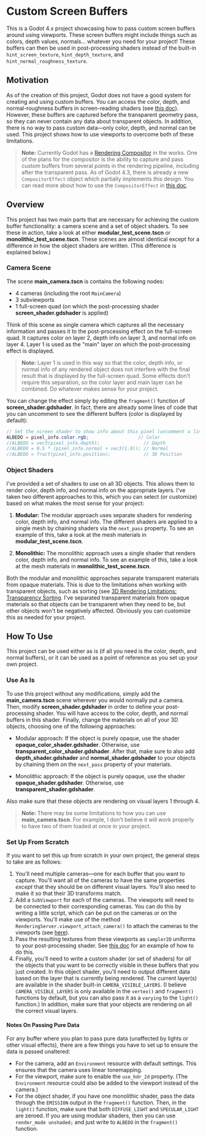 # Custom Screen Buffers

This is a Godot 4.x project showcasing how to pass custom screen buffers around using viewports. These screen buffers might include things such as colors, depth values, normals... whatever you need for your project! These buffers can then be used in post-processing shaders instead of the built-in `hint_screen_texture`, `hint_depth_texture`, and `hint_normal_roughness_texture`.

## Motivation

As of the creation of this project, Godot does not have a good system for creating and using custom buffers. You can access the color, depth, and normal-roughness buffers in screen-reading shaders (see [this doc](https://docs.godotengine.org/en/stable/tutorials/shaders/screen-reading_shaders.html)). However, these buffers are captured before the transparent geometry pass, so they can never contain any data about transparent objects. In addition, there is no way to pass custom data—only color, depth, and normal can be used. This project shows how to use viewports to overcome both of these limitations.

> **Note:** Currently Godot has a [Rendering Compositor](https://github.com/godotengine/godot-proposals/issues/7916) in the works. One of the plans for the compositor is the ability to capture and pass custom buffers from several points in the rendering pipeline, including after the transparent pass. As of Godot 4.3, there is already a new `CompositorEffect` object which partially implements this design. You can read more about how to use the `CompositorEffect` in [this doc](https://docs.godotengine.org/en/stable/tutorials/rendering/compositor.html).

## Overview

This project has two main parts that are necessary for achieving the custom buffer functionality: a camera scene and a set of object shaders. To see these in action, take a look at either **modular_test_scene.tscn** or **monolithic_test_scene.tscn**. These scenes are almost identical except for a difference in how the object shaders are written. (This difference is explained below.)

### Camera Scene

The scene **main_camera.tscn** is contains the following nodes:
* 4 cameras (including the root `MainCamera`)
* 3 subviewports
* 1 full-screen quad (on which the post-processing shader **screen_shader.gdshader** is applied)

Think of this scene as single camera which captures all the necessary information and passes it to the post-processing effect on the full-screen quad. It captures color on layer 2, depth info on layer 3, and normal info on layer 4. Layer 1 is used as the "main" layer on which the post-processing effect is displayed.

> **Note:** Layer 1 is used in this way so that the color, depth info, or normal info of any rendered object does not interfere with the final result that is displayed by the full-screen quad. Some effects don't require this separation, so the color layer and main layer can be combined. Do whatever makes sense for your project.

You can change the effect simply by editing the `fragment()` function of **screen_shader.gdshader**. In fact, there are already some lines of code that you can uncomment to see the different buffers (color is displayed by default):

```glsl
// Set the screen shader to show info about this pixel (uncomment a line to view)
ALBEDO = pixel_info.color.rgb;                  // Color
//ALBEDO = vec3(pixel_info.depth);                // Depth
//ALBEDO = 0.5 * (pixel_info.normal + vec3(1.0)); // Normal
//ALBEDO = fract(pixel_info.position);            // 3D Position
```

### Object Shaders

I've provided a set of shaders to use on all 3D objects. This allows them to render color, depth info, and normal info on the appropriate layers. I've taken two different approaches to this, which you can select (or customize) based on what makes the most sense for your project:

1. **Modular:** The modular approach uses separate shaders for rendering color, depth info, and normal info. The different shaders are applied to a single mesh by chaining shaders via the `next_pass` property. To see an example of this, take a look at the mesh materials in **modular_test_scene.tscn**.

2. **Monolithic:** The monolithic approach uses a single shader that renders color, depth info, and normal info. To see an example of this, take a look at the mesh materials in **monolithic_test_scene.tscn**.

Both the modular and monolithic approaches separate transparent materials from opaque materials. This is due to the limitations when working with transparent objects, such as sorting (see [3D Rendering Limitations: Transparency Sorting](https://docs.godotengine.org/en/4.3/tutorials/3d/3d_rendering_limitations.html#transparency-sorting). I've separated transparent materials from opaque materials so that objects can be transparent when they need to be, but other objects won't be negatively affected. Obviously you can customize this as needed for your project.

## How To Use

This project can be used either as is (if all you need is the color, depth, and normal buffers), or it can be used as a point of reference as you set up your own project.

### Use As Is

To use this project without any modifications, simply add the **main_camera.tscn** scene wherever you would normally put a camera. Then, modify **screen_shader.gdshader** in order to define your post-processing shader. You will have access to the color, depth, and normal buffers in this shader. Finally, change the materials on all of your 3D objects, choosing one of the following approaches:

* Modular approach: If the object is purely opaque, use the shader **opaque_color_shader.gdshader**. Otherwise, use **transparent_color_shader.gdshader**. After that, make sure to also add **depth_shader.gdshader** and **normal_shader.gdshader** to your objects by chaining them on the `next_pass` property of your materials.

* Monolithic approach: If the object is purely opaque, use the shader **opaque_shader.gdshader**. Otherwise, use **transparent_shader.gdshader**.

Also make sure that these objects are rendering on visual layers 1 through 4.

> **Note:** There may be some limitations to how you can use **main_camera.tscn**. For example, I don't believe it will work properly to have two of them loaded at once in your project.

### Set Up From Scratch

If you want to set this up from scratch in your own project, the general steps to take are as follows:
1. You'll need multiple cameras—one for each buffer that you want to capture. You'll want all of the cameras to have the same properties *except* that they should be on different visual layers. You'll also need to make it so that their 3D transforms match.
2. Add a `SubViewport` for each of the cameras. The viewports will need to be connected to their corresponding cameras. You can do this by writing a little script, which can be put on the cameras or on the viewports. You'll make use of the method `RenderingServer.viewport_attach_camera()` to attach the cameras to the viewports (see [here](https://docs.godotengine.org/en/stable/classes/class_renderingserver.html#class-renderingserver-method-viewport-attach-camera)).
3. Pass the resulting textures from these viewports as `sampler2D` uniforms to your post-processing shader. See [this doc](https://docs.godotengine.org/en/stable/tutorials/shaders/using_viewport_as_texture.html) for an example of how to do this.
4. Finally, you'll need to write a custom shader (or set of shaders) for *all* the objects that you want to be correctly visible in these buffers that you just created. In this object shader, you'll need to output different data based on the layer that is currently being rendered. The current layer(s) are available in the shader built-in `CAMERA_VISIBLE_LAYERS`. (I believe `CAMERA_VISIBLE_LAYERS` is only available in the `vertex()` and `fragment()` functions by default, but you can also pass it as a `varying` to the `light()` function.) In addition, make sure that your objects are rendering on all the correct visual layers.

#### Notes On Passing Pure Data

For any buffer where you plan to pass pure data (unaffected by lights or other visual effects), there are a few things you have to set up to ensure the data is passed unaltered:
* For the camera, add an `Environment` resource with default settings. This ensures that the camera uses linear tonemapping.
* For the viewport, make sure to enable the `use_hdr_2d` property. (The `Environment` resource could also be added to the viewport instead of the camera.)
* For the object shader, if you have one monolithic shader, pass the data through the `EMISSION` output in the `fragment()` function. Then, in the `light()` function, make sure that both `DIFFUSE_LIGHT` and `SPECULAR_LIGHT` are zeroed. If you are using modular shaders, then you can use `render_mode unshaded;` and just write to `ALBEDO` in the `fragment()` function.
